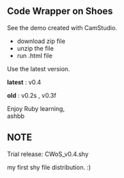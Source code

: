Code Wrapper on Shoes
---------------------

See the demo created with CamStudio.

- download zip file
- unzip the file
- run .html file

Use the latest version.

__latest__ : v0.4

__old__ : v0.2s , v0.3f

Enjoy Ruby learning, <br>
ashbb

NOTE
----
Trial release: CWoS\_v0.4.shy

my first shy file distribution. :)
